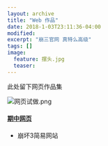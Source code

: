 ```yaml
---
layout: archive
title: "Web 作品"
date: 2018-1-03T23:11:36-04:00
modified:
excerpt: "崩三官网 真特么高级"
tags: []
image: 
  feature: 摆头.jpg
  teaser:
---
```


此处留下网页作品集


![网页试做.png](https://i.loli.net/2018/01/06/5a50dd26cd5e1.png)
#### [期中网页](https://kusumuxi.github.io/portfolio/期中网页)
- 崩坏3简易网站
